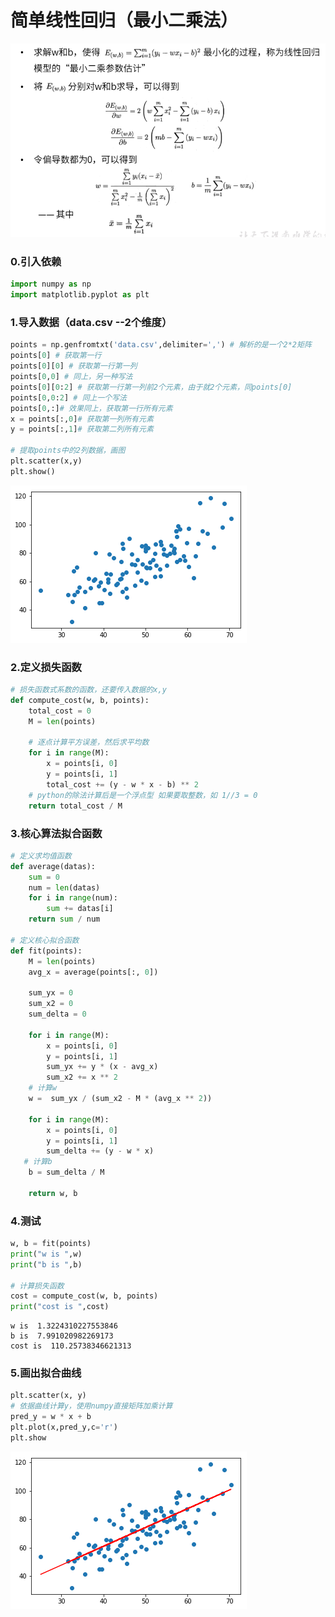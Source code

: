 # 简单线性回归（最小二乘法）

<img src="img/63.png" alt="1575004414356" style="zoom:80%;" />

### 0.引入依赖


```python
import numpy as np
import matplotlib.pyplot as plt
```

### 1.导入数据（data.csv --2个维度）


```python
points = np.genfromtxt('data.csv',delimiter=',') # 解析的是一个2*2矩阵
points[0] # 获取第一行
points[0][0] # 获取第一行第一列
points[0,0] # 同上，另一种写法
points[0][0:2] # 获取第一行第一列前2个元素，由于就2个元素，同points[0]
points[0,0:2] # 同上一个写法
points[0,:]# 效果同上，获取第一行所有元素
x = points[:,0]# 获取第一列所有元素
y = points[:,1]# 获取第二列所有元素

# 提取points中的2列数据，画图
plt.scatter(x,y)
plt.show()
```


![png](img/56.png)


### 2.定义损失函数


```python
# 损失函数式系数的函数，还要传入数据的x,y
def compute_cost(w, b, points):
    total_cost = 0
    M = len(points)
    
    # 逐点计算平方误差，然后求平均数
    for i in range(M):
        x = points[i, 0]
        y = points[i, 1]
        total_cost += (y - w * x - b) ** 2
    # python的除法计算后是一个浮点型 如果要取整数，如 1//3 = 0     
    return total_cost / M 
```

### 3.核心算法拟合函数


```python
# 定义求均值函数
def average(datas):
    sum = 0
    num = len(datas)
    for i in range(num):
        sum += datas[i]
    return sum / num

# 定义核心拟合函数
def fit(points):
    M = len(points)
    avg_x = average(points[:, 0])
    
    sum_yx = 0
    sum_x2 = 0
    sum_delta = 0
    
    for i in range(M):
        x = points[i, 0]
        y = points[i, 1]
        sum_yx += y * (x - avg_x)
        sum_x2 += x ** 2
    # 计算w        
    w =  sum_yx / (sum_x2 - M * (avg_x ** 2))
    
    for i in range(M):
        x = points[i, 0]
        y = points[i, 1]
        sum_delta += (y - w * x)
   # 计算b     
    b = sum_delta / M
    
    return w, b
```

### 4.测试 


```python
w, b = fit(points)
print("w is ",w)
print("b is ",b)

# 计算损失函数
cost = compute_cost(w, b, points)
print("cost is ",cost)
```

    w is  1.3224310227553846
    b is  7.991020982269173
    cost is  110.25738346621313


### 5.画出拟合曲线


```python
plt.scatter(x, y)
# 依据曲线计算y，使用numpy直接矩阵加乘计算
pred_y = w * x + b
plt.plot(x,pred_y,c='r')
plt.show
```


![png](img/57.png)

